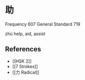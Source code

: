# 助
Frequency 607
General Standard 719

zhù
help, aid, assist

## References
- [[HSK 2]]
- [[7 Strokes]]
- [[力 Radical]]